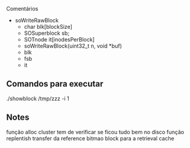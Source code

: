 Comentários
- soWriteRawBlock
	- char blk[blockSize]
	- SOSuperblock sb;
	- SOTnode it[inodesPerBlock]
	- soWriteRawBlock(uint32_t n, void *buf)
	- blk
	- fsb
	- it

## Comandos para executar
./showblock /tmp/zzz -i 1

## Notes
função alloc cluster tem de verificar se ficou tudo bem no disco
função replentish transfer da reference bitmao block para a retrieval cache


